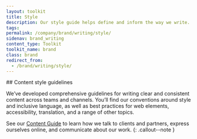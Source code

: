 ```yaml
---
layout: toolkit
title: Style
description: Our style guide helps define and inform the way we write. It strengthens our brand, gives us credibility, and ensures consistency. These guidelines are also a critical resource for anyone at Skylight who creates and edits content.
tags:
permalink: /company/brand/writing/style/
sidenav: brand_writing
content_type: Toolkit
toolkit_name: brand
class: brand
redirect_from:
  - /brand/writing/style/
---
```


<div class="row">
<div class="col-md-9" markdown="1">
## Content style guidelines

We’ve developed comprehensive guidelines for writing clear and consistent content across teams and channels. You’ll find our conventions around style and inclusive language, as well as best practices for web elements, accessibility, translation, and a range of other topics.

See our [Content Guide](/work/toolkits/content-guide/) to learn how we talk to clients and partners, express ourselves online, and communicate about our work.
{: .callout--note }
</div>
</div>
